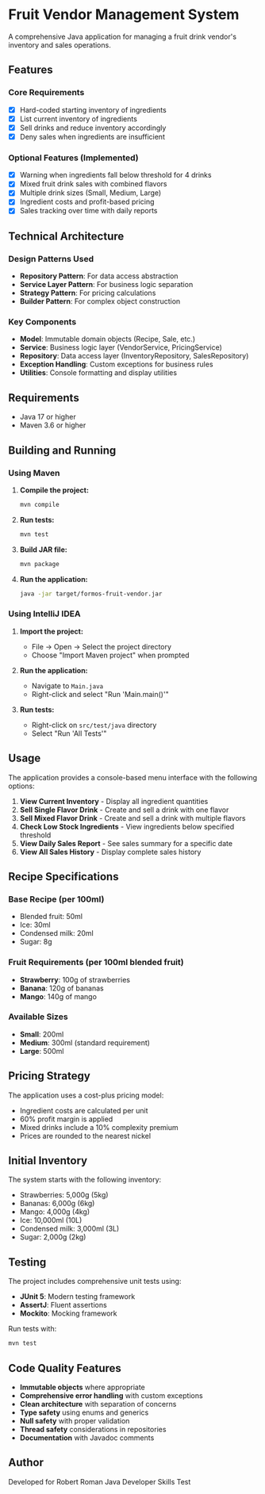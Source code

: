 # Fruit Vendor Management System

A comprehensive Java application for managing a fruit drink vendor's inventory and sales operations.

## Features

### Core Requirements
- [x] Hard-coded starting inventory of ingredients
- [x] List current inventory of ingredients
- [x] Sell drinks and reduce inventory accordingly
- [x] Deny sales when ingredients are insufficient

### Optional Features (Implemented)
- [x] Warning when ingredients fall below threshold for 4 drinks
- [x] Mixed fruit drink sales with combined flavors
- [x] Multiple drink sizes (Small, Medium, Large)
- [x] Ingredient costs and profit-based pricing
- [x] Sales tracking over time with daily reports

## Technical Architecture

### Design Patterns Used
- **Repository Pattern**: For data access abstraction
- **Service Layer Pattern**: For business logic separation
- **Strategy Pattern**: For pricing calculations
- **Builder Pattern**: For complex object construction

### Key Components
- **Model**: Immutable domain objects (Recipe, Sale, etc.)
- **Service**: Business logic layer (VendorService, PricingService)
- **Repository**: Data access layer (InventoryRepository, SalesRepository)
- **Exception Handling**: Custom exceptions for business rules
- **Utilities**: Console formatting and display utilities

## Requirements

- Java 17 or higher
- Maven 3.6 or higher

## Building and Running

### Using Maven

1. **Compile the project:**
   ```bash
   mvn compile
   ```

2. **Run tests:**
   ```bash
   mvn test
   ```

3. **Build JAR file:**
   ```bash
   mvn package
   ```

4. **Run the application:**
   ```bash
   java -jar target/formos-fruit-vendor.jar
   ```

### Using IntelliJ IDEA

1. **Import the project:**
   - File → Open → Select the project directory
   - Choose "Import Maven project" when prompted

2. **Run the application:**
   - Navigate to `Main.java`
   - Right-click and select "Run 'Main.main()'"

3. **Run tests:**
   - Right-click on `src/test/java` directory
   - Select "Run 'All Tests'"

## Usage

The application provides a console-based menu interface with the following options:

1. **View Current Inventory** - Display all ingredient quantities
2. **Sell Single Flavor Drink** - Create and sell a drink with one flavor
3. **Sell Mixed Flavor Drink** - Create and sell a drink with multiple flavors
4. **Check Low Stock Ingredients** - View ingredients below specified threshold
5. **View Daily Sales Report** - See sales summary for a specific date
6. **View All Sales History** - Display complete sales history

## Recipe Specifications

### Base Recipe (per 100ml)
- Blended fruit: 50ml
- Ice: 30ml
- Condensed milk: 20ml
- Sugar: 8g

### Fruit Requirements (per 100ml blended fruit)
- **Strawberry**: 100g of strawberries
- **Banana**: 120g of bananas
- **Mango**: 140g of mango

### Available Sizes
- **Small**: 200ml
- **Medium**: 300ml (standard requirement)
- **Large**: 500ml

## Pricing Strategy

The application uses a cost-plus pricing model:
- Ingredient costs are calculated per unit
- 60% profit margin is applied
- Mixed drinks include a 10% complexity premium
- Prices are rounded to the nearest nickel

## Initial Inventory

The system starts with the following inventory:
- Strawberries: 5,000g (5kg)
- Bananas: 6,000g (6kg)
- Mango: 4,000g (4kg)
- Ice: 10,000ml (10L)
- Condensed milk: 3,000ml (3L)
- Sugar: 2,000g (2kg)

## Testing

The project includes comprehensive unit tests using:
- **JUnit 5**: Modern testing framework
- **AssertJ**: Fluent assertions
- **Mockito**: Mocking framework

Run tests with:
```bash
mvn test
```

## Code Quality Features

- **Immutable objects** where appropriate
- **Comprehensive error handling** with custom exceptions
- **Clean architecture** with separation of concerns
- **Type safety** using enums and generics
- **Null safety** with proper validation
- **Thread safety** considerations in repositories
- **Documentation** with Javadoc comments

## Author

Developed for Robert Roman Java Developer Skills Test
